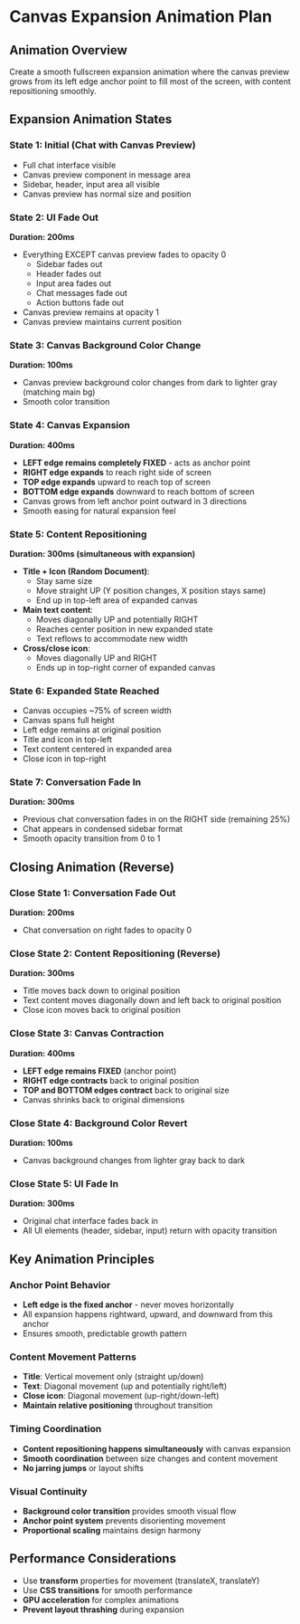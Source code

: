 # Canvas Expansion Animation Plan

## Animation Overview
Create a smooth fullscreen expansion animation where the canvas preview grows from its left edge anchor point to fill most of the screen, with content repositioning smoothly.

## Expansion Animation States

### State 1: Initial (Chat with Canvas Preview)
- Full chat interface visible
- Canvas preview component in message area
- Sidebar, header, input area all visible
- Canvas preview has normal size and position

### State 2: UI Fade Out
**Duration: 200ms**
- Everything EXCEPT canvas preview fades to opacity 0
  - Sidebar fades out
  - Header fades out  
  - Input area fades out
  - Chat messages fade out
  - Action buttons fade out
- Canvas preview remains at opacity 1
- Canvas preview maintains current position

### State 3: Canvas Background Color Change
**Duration: 100ms**
- Canvas preview background color changes from dark to lighter gray (matching main bg)
- Smooth color transition

### State 4: Canvas Expansion
**Duration: 400ms**
- **LEFT edge remains completely FIXED** - acts as anchor point
- **RIGHT edge expands** to reach right side of screen
- **TOP edge expands** upward to reach top of screen  
- **BOTTOM edge expands** downward to reach bottom of screen
- Canvas grows from left anchor point outward in 3 directions
- Smooth easing for natural expansion feel

### State 5: Content Repositioning
**Duration: 300ms (simultaneous with expansion)**
- **Title + Icon (Random Document)**: 
  - Stay same size
  - Move straight UP (Y position changes, X position stays same)
  - End up in top-left area of expanded canvas
- **Main text content**:
  - Moves diagonally UP and potentially RIGHT
  - Reaches center position in new expanded state
  - Text reflows to accommodate new width
- **Cross/close icon**:
  - Moves diagonally UP and RIGHT
  - Ends up in top-right corner of expanded canvas

### State 6: Expanded State Reached
- Canvas occupies ~75% of screen width
- Canvas spans full height
- Left edge remains at original position
- Title and icon in top-left
- Text content centered in expanded area
- Close icon in top-right

### State 7: Conversation Fade In
**Duration: 300ms**
- Previous chat conversation fades in on the RIGHT side (remaining 25%)
- Chat appears in condensed sidebar format
- Smooth opacity transition from 0 to 1

## Closing Animation (Reverse)

### Close State 1: Conversation Fade Out
**Duration: 200ms**
- Chat conversation on right fades to opacity 0

### Close State 2: Content Repositioning (Reverse)
**Duration: 300ms**
- Title moves back down to original position
- Text content moves diagonally down and left back to original position
- Close icon moves back to original position

### Close State 3: Canvas Contraction
**Duration: 400ms**
- **LEFT edge remains FIXED** (anchor point)
- **RIGHT edge contracts** back to original position
- **TOP and BOTTOM edges contract** back to original size
- Canvas shrinks back to original dimensions

### Close State 4: Background Color Revert
**Duration: 100ms**
- Canvas background changes from lighter gray back to dark

### Close State 5: UI Fade In
**Duration: 300ms**
- Original chat interface fades back in
- All UI elements (header, sidebar, input) return with opacity transition

## Key Animation Principles

### Anchor Point Behavior
- **Left edge is the fixed anchor** - never moves horizontally
- All expansion happens rightward, upward, and downward from this anchor
- Ensures smooth, predictable growth pattern

### Content Movement Patterns
- **Title**: Vertical movement only (straight up/down)
- **Text**: Diagonal movement (up and potentially right/left)
- **Close icon**: Diagonal movement (up-right/down-left)
- **Maintain relative positioning** throughout transition

### Timing Coordination
- **Content repositioning happens simultaneously** with canvas expansion
- **Smooth coordination** between size changes and content movement
- **No jarring jumps** or layout shifts

### Visual Continuity
- **Background color transition** provides smooth visual flow
- **Anchor point system** prevents disorienting movement
- **Proportional scaling** maintains design harmony

## Performance Considerations
- Use **transform** properties for movement (translateX, translateY)
- Use **CSS transitions** for smooth performance
- **GPU acceleration** for complex animations
- **Prevent layout thrashing** during expansion
